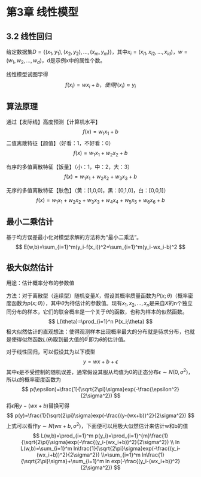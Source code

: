# 第3章 线性模型

## 3.2 线性回归

给定数据集$D=\{(x_1,y_1),(x_2,y_2),...,(x_m,y_m)\}$，其中$x_i=(x_{i1},x_{i2},...,x_{id})$，$w=(w_1,w_2,...,w_d)$，d是示例x中的属性个数。

线性模型试图学得
$$
f(x_i)=wx_i+b，使得f(x_i)\approx y_i
$$

## 算法原理

通过【发际线】高度预测【计算机水平】
$$
f(x)=w_1x_1+b
$$
二值离散特征【颜值】（好看：1，不好看：0）
$$
f(x)=w_1x_1+w_2x_2+b
$$


有序的多值离散特征【饭量】（小：1，中：2，大：3）
$$
f(x)=w_1x_1+w_2x_2+w_3x_3+b
$$


无序的多值离散特征【肤色】（黄：[1,0,0]，黑：[0,1,0]，白：[0,0,1]）
$$
f(x)=w_1x_1+w_2x_2+w_3x_3+w_4x_4+w_5x_5+w_6x_6+b
$$

## 最小二乘估计

基于均方误差最小化对模型求解的方法称为“最小二乘法”。
$$
E(w,b)=\sum_{i=1}^m(y_i-f(x_i))^2=\sum_{i=1}^m(y_i-wx_i-b)^2
$$

## 极大似然估计

用途：估计概率分布的参数值

方法：对于离散型（连续型）随机变量$X$，假设其概率质量函数为$P(x;\theta)$（概率密度函数为$p(x;\theta)$），其中$\theta$为待估计的参数值。现有$x_1,x_2,...,x_n$是来自$X$的n个独立同分布的样本，它们的联合概率是一个关于$\theta$的函数，也称为样本的似然函数。
$$
L(\theta)=\prod_{i=1}^n P(x_i;\theta)
$$
极大似然估计的直观想法：使得观测样本出现概率最大的分布就是待求分布，也就是使得似然函数$L(\theta)$取到最大值的$\theta^\prime$即为$\theta$的估计值。

对于线性回归，可以假设其为以下模型
$$
y=wx+b+\epsilon
$$
其中$\epsilon$是不受控制的随机误差，通常假设其服从均值为0的正态分布$\epsilon \sim N(0,\sigma^2)$，所以$\epsilon$的概率密度函数为
$$
p(\epsilon)=\frac{1}{\sqrt{2\pi}\sigma}exp(-\frac{\epsilon^2}{2\sigma^2})
$$
将$\epsilon$用$y-(wx+b)$替换可得
$$
p(y)=\frac{1}{\sqrt{2\pi}\sigma}exp(-\frac{(y-(wx+b))^2}{2\sigma^2})
$$
上式可以看作$y \sim N(wx+b,\sigma^2)$，下面便可以用极大似然估计来估计w和b的值
$$
L(w,b)=\prod_{i=1}^m p(y_i)=\prod_{i=1}^{m}\frac{1}{\sqrt{2\pi}\sigma}exp(-\frac{(y_i-(wx_i+b))^2}{2\sigma^2})
\\
ln L(w,b)=\sum_{i=1}^m ln\frac{1}{\sqrt{2\pi}\sigma}exp(-\frac{(y_i-(wx_i+b))^2}{2\sigma^2})
\\=\sum_{i=1}^m ln\frac{1}{\sqrt{2\pi}\sigma}+\sum_{i=1}^m ln exp(-\frac{(y_i-(wx_i+b))^2}{2\sigma^2})
$$


